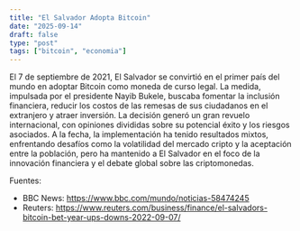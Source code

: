 ```yaml
---
title: "El Salvador Adopta Bitcoin"
date: "2025-09-14"
draft: false
type: "post"
tags: ["bitcoin", "economia"]
---
```


El 7 de septiembre de 2021, El Salvador se convirtió en el primer país del mundo en adoptar Bitcoin como moneda de curso legal. La medida, impulsada por el presidente Nayib Bukele, buscaba fomentar la inclusión financiera, reducir los costos de las remesas de sus ciudadanos en el extranjero y atraer inversión. La decisión generó un gran revuelo internacional, con opiniones divididas sobre su potencial éxito y los riesgos asociados. A la fecha, la implementación ha tenido resultados mixtos, enfrentando desafíos como la volatilidad del mercado cripto y la aceptación entre la población, pero ha mantenido a El Salvador en el foco de la innovación financiera y el debate global sobre las criptomonedas.

Fuentes:
*   BBC News: https://www.bbc.com/mundo/noticias-58474245
*   Reuters: https://www.reuters.com/business/finance/el-salvadors-bitcoin-bet-year-ups-downs-2022-09-07/
